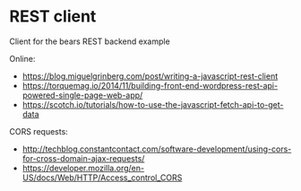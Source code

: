 # REST client

Client for the bears REST backend example

Online:
- https://blog.miguelgrinberg.com/post/writing-a-javascript-rest-client
- https://torquemag.io/2014/11/building-front-end-wordpress-rest-api-powered-single-page-web-app/
- https://scotch.io/tutorials/how-to-use-the-javascript-fetch-api-to-get-data

CORS requests:
- http://techblog.constantcontact.com/software-development/using-cors-for-cross-domain-ajax-requests/
- https://developer.mozilla.org/en-US/docs/Web/HTTP/Access_control_CORS